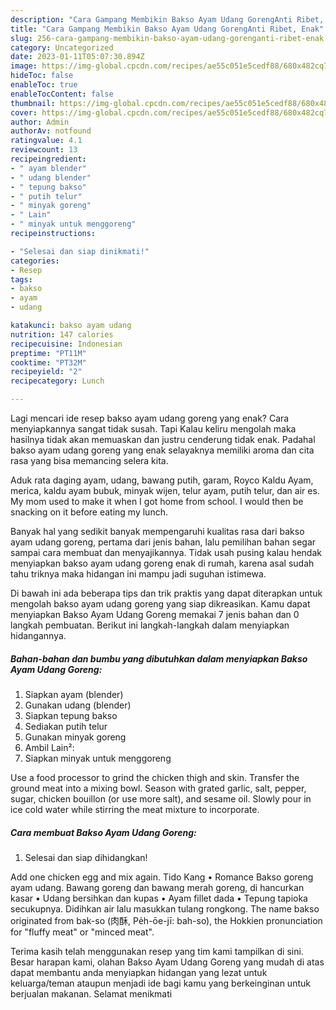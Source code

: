 ```yaml
---
description: "Cara Gampang Membikin Bakso Ayam Udang GorengAnti Ribet, Enak"
title: "Cara Gampang Membikin Bakso Ayam Udang GorengAnti Ribet, Enak"
slug: 256-cara-gampang-membikin-bakso-ayam-udang-gorenganti-ribet-enak
category: Uncategorized
date: 2023-01-11T05:07:30.894Z
image: https://img-global.cpcdn.com/recipes/ae55c051e5cedf88/680x482cq70/bakso-ayam-udang-goreng-foto-resep-utama.jpg
hideToc: false
enableToc: true
enableTocContent: false
thumbnail: https://img-global.cpcdn.com/recipes/ae55c051e5cedf88/680x482cq70/bakso-ayam-udang-goreng-foto-resep-utama.jpg
cover: https://img-global.cpcdn.com/recipes/ae55c051e5cedf88/680x482cq70/bakso-ayam-udang-goreng-foto-resep-utama.jpg
author: Admin
authorAv: notfound
ratingvalue: 4.1
reviewcount: 13
recipeingredient:
- " ayam blender"
- " udang blender"
- " tepung bakso"
- " putih telur"
- " minyak goreng"
- " Lain"
- " minyak untuk menggoreng"
recipeinstructions:

- "Selesai dan siap dinikmati!"
categories:
- Resep
tags:
- bakso
- ayam
- udang

katakunci: bakso ayam udang 
nutrition: 147 calories
recipecuisine: Indonesian
preptime: "PT11M"
cooktime: "PT32M"
recipeyield: "2"
recipecategory: Lunch

---
```



Lagi mencari ide resep bakso ayam udang goreng yang enak? Cara menyiapkannya sangat tidak susah. Tapi Kalau keliru mengolah maka hasilnya tidak akan memuaskan dan justru cenderung tidak enak. Padahal bakso ayam udang goreng yang enak selayaknya memiliki aroma dan cita rasa yang bisa memancing selera kita.


Aduk rata daging ayam, udang, bawang putih, garam, Royco Kaldu Ayam, merica, kaldu ayam bubuk, minyak wijen, telur ayam, putih telur, dan air es. My mom used to make it when I got home from school. I would then be snacking on it before eating my lunch.

Banyak hal yang sedikit banyak mempengaruhi kualitas rasa dari bakso ayam udang goreng, pertama dari jenis bahan, lalu pemilihan bahan segar sampai cara membuat dan menyajikannya. Tidak usah pusing kalau hendak menyiapkan bakso ayam udang goreng enak di rumah, karena asal sudah tahu triknya maka hidangan ini mampu jadi suguhan istimewa.


Di bawah ini ada beberapa tips dan trik praktis yang dapat diterapkan untuk mengolah bakso ayam udang goreng yang siap dikreasikan. Kamu dapat menyiapkan Bakso Ayam Udang Goreng memakai 7 jenis bahan dan 0 langkah pembuatan. Berikut ini langkah-langkah dalam menyiapkan hidangannya.

<!--inarticleads1-->

##### Bahan-bahan dan bumbu yang dibutuhkan dalam menyiapkan Bakso Ayam Udang Goreng:

1. Siapkan  ayam (blender)
1. Gunakan  udang (blender)
1. Siapkan  tepung bakso
1. Sediakan  putih telur
1. Gunakan  minyak goreng
1. Ambil  Lain²:
1. Siapkan  minyak untuk menggoreng


Use a food processor to grind the chicken thigh and skin. Transfer the ground meat into a mixing bowl. Season with grated garlic, salt, pepper, sugar, chicken bouillon (or use more salt), and sesame oil. Slowly pour in ice cold water while stirring the meat mixture to incorporate. 

<!--inarticleads2-->

##### Cara membuat Bakso Ayam Udang Goreng:


1. Selesai dan siap dihidangkan!

Add one chicken egg and mix again. Tido Kang • Romance Bakso goreng ayam udang. Bawang goreng dan bawang merah goreng, di hancurkan kasar • Udang bersihkan dan kupas • Ayam fillet dada • Tepung tapioka secukupnya. Didihkan air lalu masukkan tulang rongkong. The name bakso originated from bak-so (肉酥, Pe̍h-ōe-jī: bah-so͘), the Hokkien pronunciation for &#34;fluffy meat&#34; or &#34;minced meat&#34;. 

Terima kasih telah menggunakan resep yang tim kami tampilkan di sini. Besar harapan kami, olahan Bakso Ayam Udang Goreng yang mudah di atas dapat membantu anda menyiapkan hidangan yang lezat untuk keluarga/teman ataupun menjadi ide bagi kamu yang berkeinginan untuk berjualan makanan. Selamat menikmati
